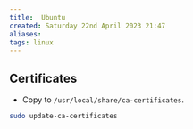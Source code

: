 ```yaml
---
title:  Ubuntu
created: Saturday 22nd April 2023 21:47
aliases: 
tags: linux
---
```


## Certificates

- Copy to `/usr/local/share/ca-certificates`.

```bash
sudo update-ca-certificates
```

